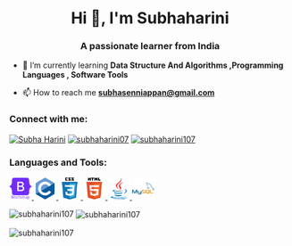 <h1 align="center">Hi 👋, I'm Subhaharini</h1>
<h3 align="center">A passionate learner from India</h3>

- 🌱 I’m currently learning **Data Structure And Algorithms ,Programming Languages , Software Tools**

- 📫 How to reach me **subhasenniappan@gmail.com**

<h3 align="left">Connect with me:</h3>
<p align="left">
<a href="https://linkedin.com/in/subha-harini-56360222a" target="blank"><img align="center" src="https://raw.githubusercontent.com/rahuldkjain/github-profile-readme-generator/master/src/images/icons/Social/linked-in-alt.svg" alt="Subha Harini" height="30" width="40" /></a>
<a href="https://www.codechef.com/users/subhaharini07" target="blank"><img align="center" src="https://cdn.jsdelivr.net/npm/simple-icons@3.1.0/icons/codechef.svg" alt="subhaharini07" height="30" width="40" /></a>
<a href="https://www.hackerrank.com/subhaharini107" target="blank"><img align="center" src="https://raw.githubusercontent.com/rahuldkjain/github-profile-readme-generator/master/src/images/icons/Social/hackerrank.svg" alt="subhaharini107" height="30" width="40" /></a>
</p>

<h3 align="left">Languages and Tools:</h3>
<p align="left"> <a href="https://getbootstrap.com" target="_blank" rel="noreferrer"> <img src="https://raw.githubusercontent.com/devicons/devicon/master/icons/bootstrap/bootstrap-plain-wordmark.svg" alt="bootstrap" width="40" height="40"/> </a> <a href="https://www.cprogramming.com/" target="_blank" rel="noreferrer"> <img src="https://raw.githubusercontent.com/devicons/devicon/master/icons/c/c-original.svg" alt="c" width="40" height="40"/> </a> <a href="https://www.w3schools.com/css/" target="_blank" rel="noreferrer"> <img src="https://raw.githubusercontent.com/devicons/devicon/master/icons/css3/css3-original-wordmark.svg" alt="css3" width="40" height="40"/> </a> <a href="https://www.w3.org/html/" target="_blank" rel="noreferrer"> <img src="https://raw.githubusercontent.com/devicons/devicon/master/icons/html5/html5-original-wordmark.svg" alt="html5" width="40" height="40"/> </a> <a href="https://www.java.com" target="_blank" rel="noreferrer"> <img src="https://raw.githubusercontent.com/devicons/devicon/master/icons/java/java-original.svg" alt="java" width="40" height="40"/> </a> <a href="https://www.mysql.com/" target="_blank" rel="noreferrer"> <img src="https://raw.githubusercontent.com/devicons/devicon/master/icons/mysql/mysql-original-wordmark.svg" alt="mysql" width="40" height="40"/> </a> </p>

<p><img align="left" src="https://github-readme-stats.vercel.app/api/top-langs?username=subhaharini107&show_icons=true&locale=en&layout=compact" alt="subhaharini107" /></p>

<p>&nbsp;<img align="center" src="https://github-readme-stats.vercel.app/api?username=subhaharini107&show_icons=true&locale=en" alt="subhaharini107" /></p>

<p><img align="center" src="https://github-readme-streak-stats.herokuapp.com/?user=subhaharini107&" alt="subhaharini107" /></p>
